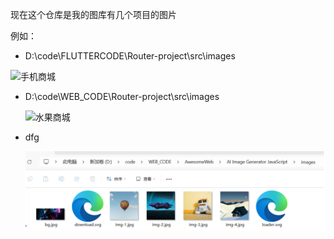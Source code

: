 现在这个仓库是我的图库有几个项目的图片

例如：

- D:\code\FLUTTERCODE\Router-project\src\images

![手机商城](/14-59.png)

- D:\code\WEB_CODE\Router-project\src\images

  ![水果商城](/14-01.png)

- dfg

  ![ai](/15-00.png)